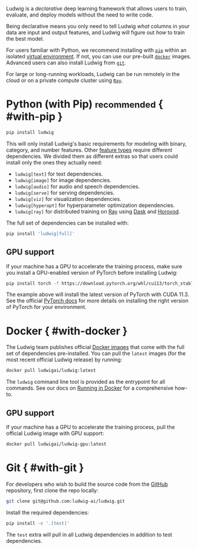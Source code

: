 Ludwig is a *declarative* deep learning framework that allows users to train, evaluate, and deploy models without
the need to write code.

Being declarative means you only need to tell Ludwig *what* columns in your data are input
and output features, and Ludwig will figure out *how* to train the best model.

For users familiar with Python, we recommend installing with [`pip`][pip] within an isolated
[virtual environment](venv). If not, you can use our
pre-built [`docker`][docker] images. Advanced users can also install Ludwig from [`git`][git].

For large or long-running workloads, Ludwig can be run remotely in the cloud or on a private compute cluster using [`Ray`][ray].

  [pip]: #with-pip
  [venv]: https://docs.python-guide.org/dev/virtualenvs/
  [docker]: #with-docker
  [git]: #with-git
  [ray]: /getting_started/ray.md

# Python (with Pip) <small>recommended</small> { #with-pip }

``` sh
pip install ludwig
```

This will only install Ludwig's basic requirements for modeling with binary, category, and number features. Other
[feature types](../../configuration/features/supported_data_types) require different dependencies.
We divided them as different extras so that users could install only the ones they actually need:

- `ludwig[text]` for text dependencies.
- `ludwig[image]` for image dependencies.
- `ludwig[audio]` for audio and speech dependencies.
- `ludwig[serve]` for serving dependencies.
- `ludwig[viz]` for visualization dependencies.
- `ludwig[hyperopt]` for hyperparameter optimization dependencies.
- `ludwig[ray]` for distributed training on [Ray](https://www.ray.io/) using [Dask](https://dask.org/) and [Horovod](https://github.com/horovod/horovod).

 The full set of dependencies can be installed with:

 ``` sh
 pip install 'ludwig[full]'
 ```

## GPU support

If your machine has a GPU to accelerate the training process, make sure you install a GPU-enabled version of PyTorch before installing Ludwig:

``` sh
pip install torch -f https://download.pytorch.org/whl/cu113/torch_stable.html
```

The example above will install the latest version of PyTorch with CUDA 11.3. See the official [PyTorch docs](https://pytorch.org/get-started/locally/) for
more details on installing the right version of PyTorch for your environment.

# Docker { #with-docker }

The Ludwig team publishes official [Docker images](https://hub.docker.com/u/ludwigai) that come with the full set of
dependencies pre-installed. You can pull the `latest` images (for the most recent official Ludwig release) by running:

``` sh
docker pull ludwigai/ludwig:latest
```

The `ludwig` command line tool is provided as the entrypoint for all commands. See our docs on [Running in Docker](/user_guide/docker.md) for
a comprehensive how-to.

## GPU support

If your machine has a GPU to accelerate the training process, pull the official Ludwig image with GPU support:

``` sh
docker pull ludwigai/ludwig-gpu:latest
```

# Git { #with-git }

For developers who wish to build the source code from the [GitHub](https://github.com/ludwig-ai/ludwig/) repository, first clone the repo locally:

``` sh
git clone git@github.com:ludwig-ai/ludwig.git
```

Install the required dependencies:

``` sh
pip install -e '.[test]'
```

The `test` extra will pull in all Ludwig dependencies in addition to test dependencies.
